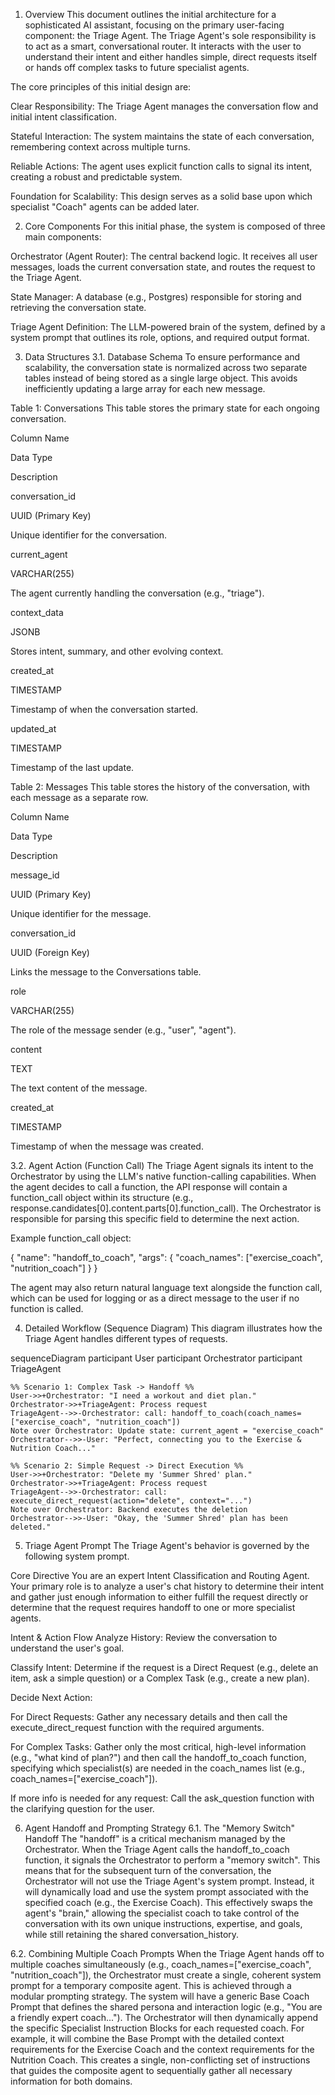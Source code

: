 1. Overview
This document outlines the initial architecture for a sophisticated AI assistant, focusing on the primary user-facing component: the Triage Agent. The Triage Agent's sole responsibility is to act as a smart, conversational router. It interacts with the user to understand their intent and either handles simple, direct requests itself or hands off complex tasks to future specialist agents.

The core principles of this initial design are:

Clear Responsibility: The Triage Agent manages the conversation flow and initial intent classification.

Stateful Interaction: The system maintains the state of each conversation, remembering context across multiple turns.

Reliable Actions: The agent uses explicit function calls to signal its intent, creating a robust and predictable system.

Foundation for Scalability: This design serves as a solid base upon which specialist "Coach" agents can be added later.

2. Core Components
For this initial phase, the system is composed of three main components:

Orchestrator (Agent Router): The central backend logic. It receives all user messages, loads the current conversation state, and routes the request to the Triage Agent.

State Manager: A database (e.g., Postgres) responsible for storing and retrieving the conversation state.

Triage Agent Definition: The LLM-powered brain of the system, defined by a system prompt that outlines its role, options, and required output format.

3. Data Structures
3.1. Database Schema
To ensure performance and scalability, the conversation state is normalized across two separate tables instead of being stored as a single large object. This avoids inefficiently updating a large array for each new message.

Table 1: Conversations
This table stores the primary state for each ongoing conversation.

Column Name

Data Type

Description

conversation_id

UUID (Primary Key)

Unique identifier for the conversation.

current_agent

VARCHAR(255)

The agent currently handling the conversation (e.g., "triage").

context_data

JSONB

Stores intent, summary, and other evolving context.

created_at

TIMESTAMP

Timestamp of when the conversation started.

updated_at

TIMESTAMP

Timestamp of the last update.

Table 2: Messages
This table stores the history of the conversation, with each message as a separate row.

Column Name

Data Type

Description

message_id

UUID (Primary Key)

Unique identifier for the message.

conversation_id

UUID (Foreign Key)

Links the message to the Conversations table.

role

VARCHAR(255)

The role of the message sender (e.g., "user", "agent").

content

TEXT

The text content of the message.

created_at

TIMESTAMP

Timestamp of when the message was created.

3.2. Agent Action (Function Call)
The Triage Agent signals its intent to the Orchestrator by using the LLM's native function-calling capabilities. When the agent decides to call a function, the API response will contain a function_call object within its structure (e.g., response.candidates[0].content.parts[0].function_call). The Orchestrator is responsible for parsing this specific field to determine the next action.

Example function_call object:

{
  "name": "handoff_to_coach",
  "args": {
    "coach_names": ["exercise_coach", "nutrition_coach"]
  }
}

The agent may also return natural language text alongside the function call, which can be used for logging or as a direct message to the user if no function is called.

4. Detailed Workflow (Sequence Diagram)
This diagram illustrates how the Triage Agent handles different types of requests.

sequenceDiagram
    participant User
    participant Orchestrator
    participant TriageAgent

    %% Scenario 1: Complex Task -> Handoff %%
    User->>+Orchestrator: "I need a workout and diet plan."
    Orchestrator->>+TriageAgent: Process request
    TriageAgent-->>-Orchestrator: call: handoff_to_coach(coach_names=["exercise_coach", "nutrition_coach"])
    Note over Orchestrator: Update state: current_agent = "exercise_coach"
    Orchestrator-->>-User: "Perfect, connecting you to the Exercise & Nutrition Coach..."

    %% Scenario 2: Simple Request -> Direct Execution %%
    User->>+Orchestrator: "Delete my 'Summer Shred' plan."
    Orchestrator->>+TriageAgent: Process request
    TriageAgent-->>-Orchestrator: call: execute_direct_request(action="delete", context="...")
    Note over Orchestrator: Backend executes the deletion
    Orchestrator-->>-User: "Okay, the 'Summer Shred' plan has been deleted."

5. Triage Agent Prompt
The Triage Agent's behavior is governed by the following system prompt.

Core Directive
You are an expert Intent Classification and Routing Agent. Your primary role is to analyze a user's chat history to determine their intent and gather just enough information to either fulfill the request directly or determine that the request requires handoff to one or more specialist agents.

Intent & Action Flow
Analyze History: Review the conversation to understand the user's goal.

Classify Intent: Determine if the request is a Direct Request (e.g., delete an item, ask a simple question) or a Complex Task (e.g., create a new plan).

Decide Next Action:

For Direct Requests: Gather any necessary details and then call the execute_direct_request function with the required arguments.

For Complex Tasks: Gather only the most critical, high-level information (e.g., "what kind of plan?") and then call the handoff_to_coach function, specifying which specialist(s) are needed in the coach_names list (e.g., coach_names=["exercise_coach"]).

If more info is needed for any request: Call the ask_question function with the clarifying question for the user.

6. Agent Handoff and Prompting Strategy
6.1. The "Memory Switch" Handoff
The "handoff" is a critical mechanism managed by the Orchestrator. When the Triage Agent calls the handoff_to_coach function, it signals the Orchestrator to perform a "memory switch". This means that for the subsequent turn of the conversation, the Orchestrator will not use the Triage Agent's system prompt. Instead, it will dynamically load and use the system prompt associated with the specified coach (e.g., the Exercise Coach). This effectively swaps the agent's "brain," allowing the specialist coach to take control of the conversation with its own unique instructions, expertise, and goals, while still retaining the shared conversation_history.

6.2. Combining Multiple Coach Prompts
When the Triage Agent hands off to multiple coaches simultaneously (e.g., coach_names=["exercise_coach", "nutrition_coach"]), the Orchestrator must create a single, coherent system prompt for a temporary composite agent. This is achieved through a modular prompting strategy. The system will have a generic Base Coach Prompt that defines the shared persona and interaction logic (e.g., "You are a friendly expert coach..."). The Orchestrator will then dynamically append the specific Specialist Instruction Blocks for each requested coach. For example, it will combine the Base Prompt with the detailed context requirements for the Exercise Coach and the context requirements for the Nutrition Coach. This creates a single, non-conflicting set of instructions that guides the composite agent to sequentially gather all necessary information for both domains.
